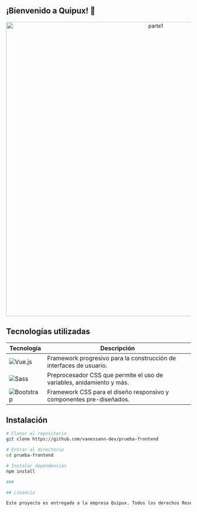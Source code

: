 ## ¡Bienvenido a **Quipux**! 🚀

 <p align="center">
         <img src="https://github.com/user-attachments/assets/b803f39d-be43-4e49-99f7-90de33e0977b" alt="parte1" width="800">
</p>

###

## Tecnologías utilizadas

| Tecnología  | Descripción |
|------------|------------|
| ![Vue.js](https://img.shields.io/badge/Vue-35495E?style=for-the-badge&logo=vue.js&logoColor=4FC08D)  | Framework progresivo para la construcción de interfaces de usuario. |
| ![Sass](https://img.shields.io/badge/Sass-CC6699?style=for-the-badge&logo=sass&logoColor=white) | Preprocesador CSS que permite el uso de variables, anidamiento y más. |
| ![Bootstrap](https://img.shields.io/badge/Bootstrap-563D7C?style=for-the-badge&logo=bootstrap&logoColor=white) | Framework CSS para el diseño responsivo y componentes pre-diseñados. |

###

## Instalación

```bash
# Clonar el repositorio
git clone https://github.com/vanessann-dev/prueba-frontend

# Entrar al directorio
cd prueba-frontend

# Instalar dependencias
npm install

###

## Licencia

Este proyecto es entregado a la empresa Quipux. Todos los derechos Reservados. 

